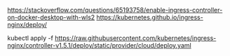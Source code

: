 https://stackoverflow.com/questions/65193758/enable-ingress-controller-on-docker-desktop-with-wls2
https://kubernetes.github.io/ingress-nginx/deploy/

kubectl apply -f https://raw.githubusercontent.com/kubernetes/ingress-nginx/controller-v1.5.1/deploy/static/provider/cloud/deploy.yaml
